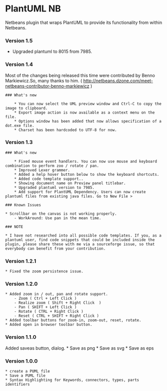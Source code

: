 # PlantUML NB

Netbeans plugin that wraps PlantUML to provide its functionality from within Netbeans.

### Version 1.5

* Upgraded plantuml to 8015 from 7985.

### Version 1.4

Most of the changes being released this time were contributed by Benno Markiewicz.So, many thanks to him. 
( http://netbeans.dzone.com/meet-netbeans-contributor-benno-markiewicz )

    ### What's new

        * You can now select the UML preview window and Ctrl-C to copy the image to clipboard.
        * Export image action is now available as a context menu on the file. 
        * Options window has been added that now allows specification of a dot.exe file.
        * Charset has been hardcoded to UTF-8 for now.     
    

### Version 1.3

    ### What's new

        * Fixed mouse event handlers. You can now use mouse and keyboard combination to perform zoo / rotate / pan.
        * Improved Lexer grammer.
        * Added a help hover button below to show the keyboard shortcuts.
        * Added code template support..
        * Showing document name on Preview panel titlebar.
        * Upgraded plantuml version to 7985.
        * Add support for PlantUML Dependency. Users can now create plantuml files from existing java files. Go to New File >

    ### Known Issues

    * Scrollbar on the canvas is not working properly.
        - WorkAround: Use pan in the mean time.

    ### NOTE

    * I have not researched into all possible code templates. If you, as a plantuml user, find code snippets that could be included inside the plugin, please share these with me via a sourceforge issue, so that everybody can benefit from your contribution.


### Version 1.2.1
    * Fixed the zoom persistence issue.

### Version 1.2.0
    * Added zoom in / out, pan and rotate support.
        - Zoom ( Ctrl + Left Click )
        - Realize zoom ( Shift + Right Click  )
        - Pan ( SHIFT + Left Click )
        - Rotate ( CTRL + Right Click ) 
        - Reset ( CTRL + SHIFT + Right Click )
    * Added toolbar buttons for zoom-in, zoom-out, reset, rotate.
    * Added open in browser toolbar button.

### Version 1.1.0

Added saveas button, dialog. 
    * Save as png 
    * Save as svg
    * Save as eps

### Version 1.0.0

    * create a PUML file
    * Save a PUML file
    * Syntax Highlighting for Keywords, connectors, types, parts identifiers 
